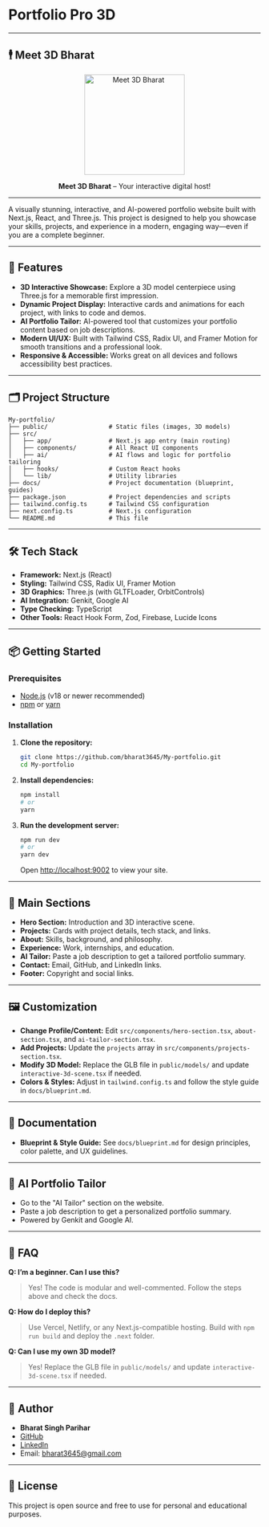 # Portfolio Pro 3D

---

## 🕴️ Meet 3D Bharat

<p align="center">
  <img src="/image.png" alt="Meet 3D Bharat" width="200"/>
</p>

<p align="center"><b>Meet 3D Bharat</b> – Your interactive digital host!</p>

---

A visually stunning, interactive, and AI-powered portfolio website built with Next.js, React, and Three.js. This project is designed to help you showcase your skills, projects, and experience in a modern, engaging way—even if you are a complete beginner.

---

## 🚀 Features

- **3D Interactive Showcase:** Explore a 3D model centerpiece using Three.js for a memorable first impression.
- **Dynamic Project Display:** Interactive cards and animations for each project, with links to code and demos.
- **AI Portfolio Tailor:** AI-powered tool that customizes your portfolio content based on job descriptions.
- **Modern UI/UX:** Built with Tailwind CSS, Radix UI, and Framer Motion for smooth transitions and a professional look.
- **Responsive & Accessible:** Works great on all devices and follows accessibility best practices.

---

## 🗂️ Project Structure

```
My-portfolio/
├── public/                 # Static files (images, 3D models)
├── src/
│   ├── app/                # Next.js app entry (main routing)
│   ├── components/         # All React UI components
│   ├── ai/                 # AI flows and logic for portfolio tailoring
│   ├── hooks/              # Custom React hooks
│   └── lib/                # Utility libraries
├── docs/                   # Project documentation (blueprint, guides)
├── package.json            # Project dependencies and scripts
├── tailwind.config.ts      # Tailwind CSS configuration
├── next.config.ts          # Next.js configuration
└── README.md               # This file
```

---

## 🛠️ Tech Stack

- **Framework:** Next.js (React)
- **Styling:** Tailwind CSS, Radix UI, Framer Motion
- **3D Graphics:** Three.js (with GLTFLoader, OrbitControls)
- **AI Integration:** Genkit, Google AI
- **Type Checking:** TypeScript
- **Other Tools:** React Hook Form, Zod, Firebase, Lucide Icons

---

## 📦 Getting Started

### Prerequisites
- [Node.js](https://nodejs.org/) (v18 or newer recommended)
- [npm](https://www.npmjs.com/) or [yarn](https://yarnpkg.com/)

### Installation

1. **Clone the repository:**
   ```bash
   git clone https://github.com/bharat3645/My-portfolio.git
   cd My-portfolio
   ```
2. **Install dependencies:**
   ```bash
   npm install
   # or
   yarn
   ```
3. **Run the development server:**
   ```bash
   npm run dev
   # or
   yarn dev
   ```
   Open [http://localhost:9002](http://localhost:9002) to view your site.

---

## 🧭 Main Sections

- **Hero Section:** Introduction and 3D interactive scene.
- **Projects:** Cards with project details, tech stack, and links.
- **About:** Skills, background, and philosophy.
- **Experience:** Work, internships, and education.
- **AI Tailor:** Paste a job description to get a tailored portfolio summary.
- **Contact:** Email, GitHub, and LinkedIn links.
- **Footer:** Copyright and social links.

---

## 🖼️ Customization

- **Change Profile/Content:** Edit `src/components/hero-section.tsx`, `about-section.tsx`, and `ai-tailor-section.tsx`.
- **Add Projects:** Update the `projects` array in `src/components/projects-section.tsx`.
- **Modify 3D Model:** Replace the GLB file in `public/models/` and update `interactive-3d-scene.tsx` if needed.
- **Colors & Styles:** Adjust in `tailwind.config.ts` and follow the style guide in `docs/blueprint.md`.

---

## 📄 Documentation

- **Blueprint & Style Guide:** See `docs/blueprint.md` for design principles, color palette, and UX guidelines.

---

## 🤖 AI Portfolio Tailor

- Go to the "AI Tailor" section on the website.
- Paste a job description to get a personalized portfolio summary.
- Powered by Genkit and Google AI.

---

## 🙋 FAQ

**Q: I’m a beginner. Can I use this?**
> Yes! The code is modular and well-commented. Follow the steps above and check the docs.

**Q: How do I deploy this?**
> Use Vercel, Netlify, or any Next.js-compatible hosting. Build with `npm run build` and deploy the `.next` folder.

**Q: Can I use my own 3D model?**
> Yes! Replace the GLB file in `public/models/` and update `interactive-3d-scene.tsx` if needed.

---

## 👤 Author

- **Bharat Singh Parihar**
- [GitHub](https://github.com/bharat3645)
- [LinkedIn](https://www.linkedin.com/in/bharat-singh-parihar/)
- Email: bharat3645@gmail.com

---

## 📢 License

This project is open source and free to use for personal and educational purposes.
